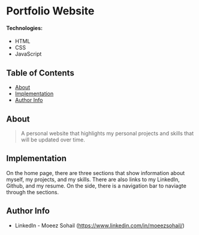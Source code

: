 # Portfolio Website

#### Technologies:

- HTML
- CSS
- JavaScript

## Table of Contents

- [About](#about)
- [Implementation](#implementation)
- [Author Info](#author-info)

## About

> A personal website that highlights my personal projects and skills that will be updated over time.

## Implementation

On the home page, there are three sections that show information about myself, my projects, and my skills. There are also links to my LinkedIn, Github, and my resume. On the side, there is a navigation bar to naviagte through the sections. 

## Author Info

- LinkedIn - Moeez Sohail (https://www.linkedin.com/in/moeezsohail/)
